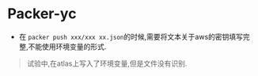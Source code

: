 # Packer-yc

- 在 `packer push xxx/xxx xx.json`的时候,需要将文本关于aws的密钥填写完整,不能使用环境变量的形式.
> 试验中,在atlas上写入了环境变量,但是文件没有识别.
